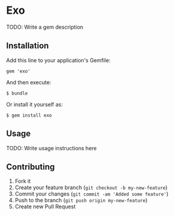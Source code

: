 # Exo

TODO: Write a gem description

## Installation

Add this line to your application's Gemfile:

    gem 'exo'

And then execute:

    $ bundle

Or install it yourself as:

    $ gem install exo

## Usage

TODO: Write usage instructions here

## Contributing

1. Fork it
2. Create your feature branch (`git checkout -b my-new-feature`)
3. Commit your changes (`git commit -am 'Added some feature'`)
4. Push to the branch (`git push origin my-new-feature`)
5. Create new Pull Request
